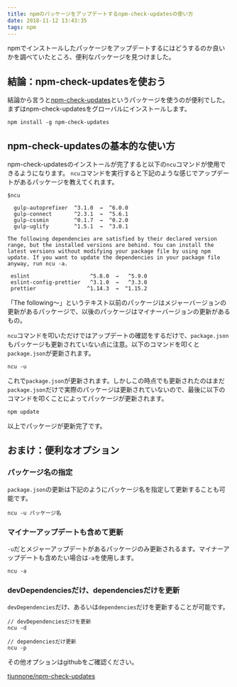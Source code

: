 ```yaml
---
title: npmのパッケージをアップデートするnpm-check-updatesの使い方
date: 2018-11-12 13:43:35
tags: npm
---
```


npmでインストールしたパッケージをアップデートするにはどうするのか良いかを調べていたところ、便利なパッケージを見つけました。

## 結論：npm-check-updatesを使おう
結論から言うと<a href="https://github.com/tjunnone/npm-check-updates" target="_blank">npm-check-updates</a>というパッケージを使うのが便利でした。まずはnpm-check-updatesをグローバルにインストールします。

```
npm install -g npm-check-updates
```

## npm-check-updatesの基本的な使い方

npm-check-updatesのインストールが完了すると以下の`ncu`コマンドが使用できるようになります。
`ncu`コマンドを実行すると下記のような感じでアップデートがあるパッケージを教えてくれます。

```
$ncu

  gulp-autoprefixer  ^3.1.0  →  ^6.0.0
  gulp-connect       ^2.3.1  →  ^5.6.1
  gulp-cssmin        ^0.1.7  →  ^0.2.0
  gulp-uglify        ^1.5.1  →  ^3.0.1

The following dependencies are satisfied by their declared version range, but the installed versions are behind. You can install the latest versions without modifying your package file by using npm update. If you want to update the dependencies in your package file anyway, run ncu -a.

 eslint                   ^5.8.0  →   ^5.9.0
 eslint-config-prettier   ^3.1.0  →   ^3.3.0
 prettier                ^1.14.3  →  ^1.15.2

```

「The following〜」というテキスト以前のパッケージはメジャーバージョンの更新があるパッケージで、以後のパッケージはマイナーバージョンの更新があるもの。

`ncu`コマンドを叩いただけではアップデートの確認をするだけで、`package.json`もパッケージも更新されていない点に注意。以下のコマンドを叩くと`package.json`が更新されます。

```
ncu -u
```

これで`package.json`が更新されます。しかしこの時点でも更新されたのはまだ`package.json`だけで実際のパッケージは更新されていないので、最後に以下のコマンドを叩くことによってパッケージが更新されます。

```
npm update
```

以上でパッケージが更新完了です。

## おまけ：便利なオプション

### パッケージ名の指定

`package.json`の更新は下記のようにパッケージ名を指定して更新することも可能です。

```
ncu -u パッケージ名
```

### マイナーアップデートも含めて更新

`-u`だとメジャーアップデートがあるパッケージのみ更新されるます。マイナーアップデートも含めたい場合は`-a`を使用します。

```
ncu -a
```

### devDependenciesだけ、dependenciesだけを更新

`devDependencies`だけ、あるいは`dependencies`だけを更新することが可能です。

```
// devDependenciesだけを更新
ncu -d
```

```
// dependenciesだけ更新
ncu -p
```

その他オプションはgithubをご確認ください。

<a href="https://github.com/tjunnone/npm-check-updates" target="_blank">tjunnone/npm-check-updates</a>